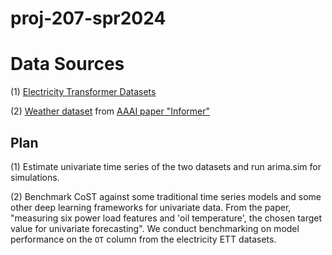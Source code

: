 # proj-207-spr2024

# Data Sources
(1) [Electricity Transformer Datasets](https://github.com/zhouhaoyi/ETDataset)

(2) [Weather dataset](https://drive.google.com/drive/folders/1ohGYWWohJlOlb2gsGTeEq3Wii2egnEPR) from [AAAI paper "Informer"](https://drive.google.com/drive/folders/1ohGYWWohJlOlb2gsGTeEq3Wii2egnEPR)

## Plan

(1) Estimate univariate time series of the two datasets and run arima.sim for simulations.

(2) Benchmark CoST against some traditional time series models and some other deep learning frameworks for univariate data.
From the paper, "measuring six power load features and 'oil temperature', the chosen target value for univariate forecasting". We conduct benchmarking on model performance on the `OT` column from the electricity ETT datasets.
